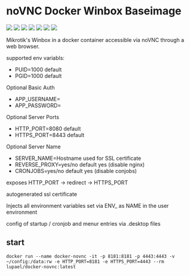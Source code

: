 # noVNC Docker Winbox Baseimage

[![](https://images.microbadger.com/badges/version/lupael/docker-novnc.svg)](http://microbadger.com/images/lupael/docker-novnc "Get your own version badge on microbadger.com") [![](https://img.shields.io/docker/pulls/lupael/docker-novnc.svg)](https://cloud.docker.com/repository/docker/lupael/docker-novnc) [![](https://img.shields.io/docker/stars/lupael/docker-novnc.svg)](https://cloud.docker.com/repository/docker/lupael/docker-novnc) [![](https://img.shields.io/github/last-commit/lupael/docker-novnc.svg)](https://github.com/lupael/docker-novnc) [![](https://img.shields.io/maintenance/yes/2022.svg)](https://github.com/lupael/docker-novnc) [![](https://img.shields.io/github/issues-raw/lupael/docker-novnc.svg)](https://github.com/lupael/docker-novnc/issues) [![](https://img.shields.io/github/issues-pr-raw/lupael/docker-novnc.svg)](https://github.com/lupael/docker-novnc/pulls)

Mikrotik's Winbox in a docker container accessible via noVNC through a web browser.

supported env variabls:
- PUID=1000 default
- PGID=1000 default

Optional Basic Auth
- APP_USERNAME=
- APP_PASSWORD=

Optional Server Ports
- HTTP_PORT=8080 default
- HTTPS_PORT=8443 default

Optional Server Name
- SERVER_NAME=Hostname used for SSL certificate
- REVERSE_PROXY=yes/no default yes (disable nginx)
- CRONJOBS=yes/no default yes (disable conjobs)

exposes HTTP_PORT -> redirect -> HTTPS_PORT

autogenerated ssl certificate

Injects all environment variables set via
ENV_<NAME> as NAME in the user environment

config of startup / cronjob and menur entries via <name>.desktop files

## start
```
docker run --name docker-novnc -it -p 8181:8181 -p 4443:4443 -v ~/config:/data:rw -e HTTP_PORT=8181 -e HTTPS_PORT=4443 --rm lupael/docker-novnc:latest
```

